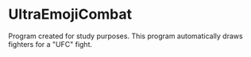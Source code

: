 # UltraEmojiCombat
Program created for study purposes. This program automatically draws fighters for a "UFC" fight.
